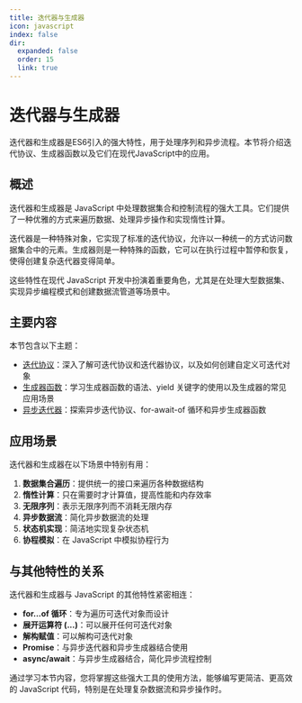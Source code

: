 ```yaml
---
title: 迭代器与生成器
icon: javascript
index: false
dir:
  expanded: false
  order: 15
  link: true
---
```


# 迭代器与生成器

迭代器和生成器是ES6引入的强大特性，用于处理序列和异步流程。本节将介绍迭代协议、生成器函数以及它们在现代JavaScript中的应用。

## 概述

迭代器和生成器是 JavaScript 中处理数据集合和控制流程的强大工具。它们提供了一种优雅的方式来遍历数据、处理异步操作和实现惰性计算。

迭代器是一种特殊对象，它实现了标准的迭代协议，允许以一种统一的方式访问数据集合中的元素。生成器则是一种特殊的函数，它可以在执行过程中暂停和恢复，使得创建复杂迭代器变得简单。

这些特性在现代 JavaScript 开发中扮演着重要角色，尤其是在处理大型数据集、实现异步编程模式和创建数据流管道等场景中。

## 主要内容

本节包含以下主题：

- [迭代协议](./1.15.1-迭代协议.md)：深入了解可迭代协议和迭代器协议，以及如何创建自定义可迭代对象
- [生成器函数](./1.15.2-生成器函数.md)：学习生成器函数的语法、yield 关键字的使用以及生成器的常见应用场景
- [异步迭代器](./1.15.3-异步迭代器.md)：探索异步迭代协议、for-await-of 循环和异步生成器函数

## 应用场景

迭代器和生成器在以下场景中特别有用：

1. **数据集合遍历**：提供统一的接口来遍历各种数据结构
2. **惰性计算**：只在需要时才计算值，提高性能和内存效率
3. **无限序列**：表示无限序列而不消耗无限内存
4. **异步数据流**：简化异步数据流的处理
5. **状态机实现**：简洁地实现复杂状态机
6. **协程模拟**：在 JavaScript 中模拟协程行为

## 与其他特性的关系

迭代器和生成器与 JavaScript 的其他特性紧密相连：

- **for...of 循环**：专为遍历可迭代对象而设计
- **展开运算符 (...)**：可以展开任何可迭代对象
- **解构赋值**：可以解构可迭代对象
- **Promise**：与异步迭代器和异步生成器结合使用
- **async/await**：与异步生成器结合，简化异步流程控制

通过学习本节内容，您将掌握这些强大工具的使用方法，能够编写更简洁、更高效的 JavaScript 代码，特别是在处理复杂数据流和异步操作时。
